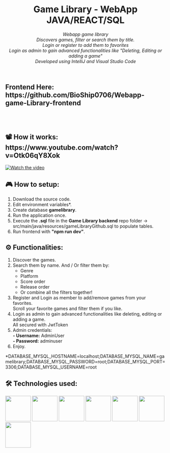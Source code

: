 <h1 align="center">Game Library - WebApp JAVA/REACT/SQL</h1> <p align="center"> <em>Webapp game library <br>Discovers games, filter or search them by title. <br>Login or register to add them to favorites<br> Login as admin to gain advanced functionalities like "Deleting, Editing or adding a game" <br>Developed using IntelliJ and Visual Studio Code</em> </p><br>

<h2>Frontend Here: https://github.com/BioShip0706/Webapp-game-Library-frontend
<br><br><br>
<h2>📽️ How it works: https://www.youtube.com/watch?v=Otk06qY8Xok</h2>

[![Watch the video](https://github.com/user-attachments/assets/1a5573d3-a5de-4394-a816-5ea6eb8c128a)](https://youtu.be/Otk06qY8Xok?si=ewlQ17Y7GqqXZZae)








<h2>🎮 How to setup:</h2>
<ol>
    <li>Download the source code.</li>
    <li>Edit environment variables*.</li>
    <li>Create database <strong>gamelibrary</strong>.</li>
    <li>Run the application once.</li>
    <li>Execute the <strong>.sql</strong> file in the <strong>Game Library backend</strong> repo folder -> src/main/java/resources/gameLibraryGithub.sql  to populate tables.</li>
    <li>Run frontend with <strong>"npm run dev"</strong>.</li>
</ol>

<h2>⚙️ Functionalities:</h2>
<ol>
  <li>Discover the games.</li>
  <li>
    Search them by name. And / Or filter them by:
    <ul>
      <li>Genre</li>
      <li>Platform</li>
      <li>Score order</li>
      <li>Release order</li>
      <li>Or combine all the filters together!</li>
    </ul>
  </li>
  <li>
    Register and Login as member to add/remove games from your favorites.
    <br>Scroll your favorite games and filter them if you like.
  </li>
  <li>
    Login as admin to gain advanced functionalities like deleting, editing or adding a game.
     <br> All secured with JwtToken
  </li>
  <li>
    Admin credentials:<br>
    <strong>- Username:</strong> AdminUser<br>
    <strong>- Password:</strong> adminuser
  </li>
  <li>Enjoy.</li>
</ol>
*DATABASE_MYSQL_HOSTNAME=localhost;DATABASE_MYSQL_NAME=gamelibrary;DATABASE_MYSQL_PASSWORD=root;DATABASE_MYSQL_PORT=3306;DATABASE_MYSQL_USERNAME=root

  
<h2>🛠️ Technologies used:</h2> 
<p align="left">
  <img src="https://raw.githubusercontent.com/marwin1991/profile-technology-icons/refs/heads/main/icons/java.png"  width="80" height="80"/>
  <img src="https://raw.githubusercontent.com/marwin1991/profile-technology-icons/refs/heads/main/icons/spring_boot.png"  width="80" height="80"/>
  <img src="https://raw.githubusercontent.com/marwin1991/profile-technology-icons/refs/heads/main/icons/hibernate.png" width="80" height="80"></img>
  <img src="https://raw.githubusercontent.com/marwin1991/profile-technology-icons/refs/heads/main/icons/react.png" width="80" height="80"></img>
  <img src="https://raw.githubusercontent.com/marwin1991/profile-technology-icons/refs/heads/main/icons/javascript.png" width="80" height="80"></img>
  <img src="https://raw.githubusercontent.com/marwin1991/profile-technology-icons/refs/heads/main/icons/html.png" width="80" height="80"></img>
  <img src="https://raw.githubusercontent.com/marwin1991/profile-technology-icons/refs/heads/main/icons/css.png" width="80" height="80"></img>
</p>

